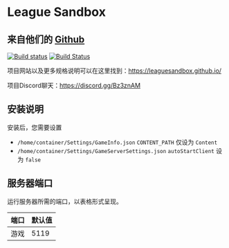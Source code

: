 # League Sandbox

## 来自他们的 [Github](https://github.com/LeagueSandbox/GameServer)

[![Build status](https://ci.appveyor.com/api/projects/status/7olahkndcs3r295p/branch/indev?svg=true)](https://ci.appveyor.com/project/MythicManiac/gameserver/branch/indev)
[![Build Status](https://travis-ci.org/LeagueSandbox/GameServer.svg?branch=indev)](https://travis-ci.org/LeagueSandbox/GameServer)

项目网站以及更多规格说明可以在这里找到：<https://leaguesandbox.github.io/>

项目Discord聊天：<https://discord.gg/Bz3znAM>

## 安装说明

安装后，您需要设置

- `/home/container/Settings/GameInfo.json` `CONTENT_PATH` 仅设为 `Content`
- `/home/container/Settings/GameServerSettings.json` `autoStartClient` 设为 `false`

## 服务器端口

运行服务器所需的端口，以表格形式呈现。

| 端口 | 默认值 |
| ---- | ------- |
| 游戏 | 5119    | 